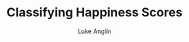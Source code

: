 ---
export_on_save:
    html: true
title: Classifying Happiness Scores
author: Luke Anglin
image: https://arc-anglerfish-washpost-prod-washpost.s3.amazonaws.com/public/4AMRGIOJYE6KBFH6LT6MOIZSKQ.jpg
description: This is a classication and visualization project I did for fun.  I looked at which countries were happy, using binary classification, making predicictions, and visualizing with Plotly. 
topics: Plotly visualization, binary classification, and EDA
sources: 
publish: True 
---